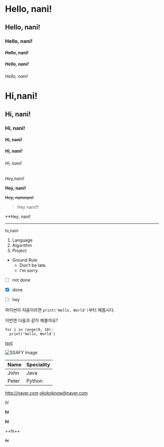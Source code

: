 <h1>Hello, nani!
<h2>Hello, nani!
<h3>Hello, nani!
<h4>Hello, nani!
<h5>Hello, nani!
<h6>Hello, nani!

# Hi,nani!
## Hi, nani!
### Hi, nani!
#### Hi, nani!
##### Hi, nani!
###### Hi, nani!

*Hey,nani!*

**Hey, nani!**

~~Hey, namnani!~~

>Hey nani!!!

\**Hey, nani!

---

hi,nani

1. Language
2. Algorithm
3. Project

* Ground Rule
  - Don't be late.
  - I'm sorry.

- [ ] not done

- [x] done

- [ ] hey

파이썬이 처음이라면 `print('Hello, World')`부터 해봅시다.

이번엔 다음과 같이 해볼까요?
```
for i in range(0, 10):
  print('Hello, World')
```

[text](edu.ssafy.com)

![SSAFY Image](https://edu.ssafy.com/assest/images/logo.png)

|Name|Speciality|
|------|----------|
|John|Java|
|Peter|Python|

<http://naver.com>
<okokoknow@naver.com>

_hi_

__hi__

**hi**

++hi++

~~hi~~
